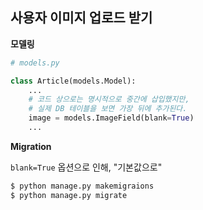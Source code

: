 ## 사용자 이미지 업로드 받기

**모델링**

```python
# models.py

class Article(models.Model):
    ...
    # 코드 상으로는 명시적으로 중간에 삽입했지만,
    # 실제 DB 테이블을 보면 가장 뒤에 추가된다.
    image = models.ImageField(blank=True)
    ...
```

**Migration**

`blank=True` 옵션으로 인해, "기본값으로"

```bash
$ python manage.py makemigraions
$ python manage.py migrate
```


